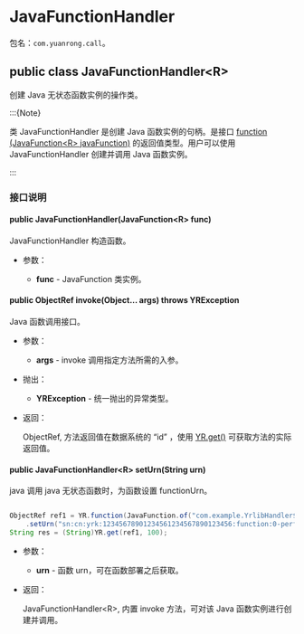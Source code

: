 # JavaFunctionHandler

包名：`com.yuanrong.call`。

## public class JavaFunctionHandler&lt;R>

创建 Java 无状态函数实例的操作类。

:::{Note}

类 JavaFunctionHandler 是创建 Java 函数实例的句柄。是接口 [function (JavaFunction&lt;R&gt; javaFunction)](function.md) 的返回值类型。用户可以使用 JavaFunctionHandler 创建并调用 Java 函数实例。

:::

### 接口说明

#### public JavaFunctionHandler(JavaFunction&lt;R&gt; func)

JavaFunctionHandler 构造函数。

- 参数：

   - **func** - JavaFunction 类实例。

#### public ObjectRef invoke(Object... args) throws YRException

Java 函数调用接口。

- 参数：

   - **args** - invoke 调用指定方法所需的入参。

- 抛出：

   - **YRException** - 统一抛出的异常类型。

- 返回：

    ObjectRef, 方法返回值在数据系统的 “id” ，使用 [YR.get()](get.md) 可获取方法的实际返回值。

#### public JavaFunctionHandler&lt;R&gt; setUrn(String urn)

java 调用 java 无状态函数时，为函数设置 functionUrn。

```java

ObjectRef ref1 = YR.function(JavaFunction.of("com.example.YrlibHandler$MyYRApp", "smallCall", String.class))
    .setUrn("sn:cn:yrk:12345678901234561234567890123456:function:0-perf-callee:$latest").invoke();
String res = (String)YR.get(ref1, 100);
```

- 参数：

   - **urn** - 函数 urn，可在函数部署之后获取。

- 返回：

    JavaFunctionHandler&lt;R&gt;, 内置 invoke 方法，可对该 Java 函数实例进行创建并调用。
